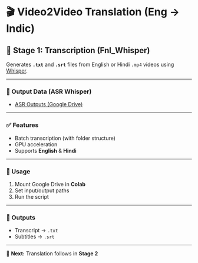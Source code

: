 # 🎬 Video2Video Translation (Eng → Indic)

## 🧩 Stage 1: Transcription (Fnl_Whisper)

Generates **`.txt`** and **`.srt`** files from English or Hindi `.mp4` videos using [Whisper](https://github.com/openai/whisper).

---

### 📂 Output Data (ASR Whisper)

- [ASR Outputs (Google Drive)](https://drive.google.com/drive/folders/1wPsHogxfwwsiD225Bke3d0mHPFoiFdu6?usp=drive_link)

---

### ✅ Features
- Batch transcription (with folder structure)  
- GPU acceleration  
- Supports **English** & **Hindi**  

---

### 📌 Usage
1. Mount Google Drive in **Colab**  
2. Set input/output paths  
3. Run the script  

---

### 📝 Outputs
- Transcript → `.txt`  
- Subtitles → `.srt`  

---

🔄 **Next:** Translation follows in **Stage 2**
